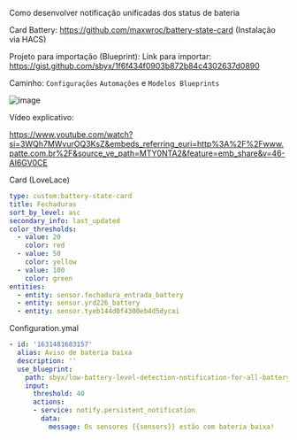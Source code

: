 Como desenvolver notificação unificadas dos status de bateria

Card Battery: https://github.com/maxwroc/battery-state-card (Instalação via HACS)

Projeto para importação (Blueprint): Link para importar: https://gist.github.com/sbyx/1f6f434f0903b872b84c4302637d0890

Caminho: `` Configurações ``  ``Automações`` e ``Modelos Blueprints``

![image](https://github.com/estefanmarcolan/HomeAssistant/assets/153628041/7272ad6d-8233-477d-a6af-b20120d66e1a)


Vídeo explicativo: 

https://www.youtube.com/watch?si=3WQh7MWvurOQ3KsZ&embeds_referring_euri=http%3A%2F%2Fwww.patte.com.br%2F&source_ve_path=MTY0NTA2&feature=emb_share&v=46-AI6GV0CE

Card (LoveLace)

``` yaml
type: custom:battery-state-card
title: Fechaduras
sort_by_level: asc
secondary_info: last_updated
color_thresholds:
  - value: 20
    color: red
  - value: 50
    color: yellow
  - value: 100
    color: green
entities:
  - entity: sensor.fechadura_entrada_battery
  - entity: sensor.yrd226_battery
  - entity: sensor.tyeb144d0f4300eb4d5dycai
```

Configuration.ymal 

``` yaml
- id: '1631481683157'
  alias: Aviso de bateria baixa
  description: ''
  use_blueprint:
    path: sbyx/low-battery-level-detection-notification-for-all-battery-sensors.yaml
    input:
      threshold: 40
      actions:
      - service: notify.persistent_notification
        data:
          message: Os sensores {{sensors}} estão com bateria baixa!
```
